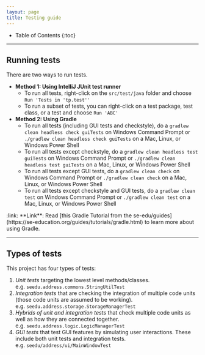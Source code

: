 ```yaml
---
layout: page
title: Testing guide
---
```


* Table of Contents
{:toc}

--------------------------------------------------------------------------------------------------------------------

## Running tests

There are two ways to run tests.

* **Method 1: Using IntelliJ JUnit test runner**
  * To run all tests, right-click on the `src/test/java` folder and choose `Run 'Tests in 'tp.test''`
  * To run a subset of tests, you can right-click on a test package,
    test class, or a test and choose `Run 'ABC'`
* **Method 2: Using Gradle**
  * To run all tests (including GUI tests and checkstyle), do a `gradlew clean headless check guiTests` on Windows Command Prompt or `./gradlew clean headless check guiTests` on a Mac, Linux, or Windows Power Shell
  * To run all tests except checkstyle, do a `gradlew clean headless test guiTests` on Windows Command Prompt or `./gradlew clean headless test guiTests` on a Mac, Linux, or Windows Power Shell
  * To run all tests except GUI tests, do a `gradlew clean check` on Windows Command Prompt or `./gradlew clean check` on a Mac, Linux, or Windows Power Shell
  * To run all tests except checkstyle and GUI tests, do a `gradlew clean test` on Windows Command Prompt or `./gradlew clean test` on a Mac, Linux, or Windows Power Shell

<div markdown="span" class="alert alert-secondary">:link: **Link**: Read [this Gradle Tutorial from the se-edu/guides](https://se-education.org/guides/tutorials/gradle.html) to learn more about using Gradle.
</div>

--------------------------------------------------------------------------------------------------------------------

## Types of tests

This project has four types of tests:

1. *Unit tests* targeting the lowest level methods/classes.<br>
   e.g. `seedu.address.commons.StringUtilTest`
1. *Integration tests* that are checking the integration of multiple code units (those code units are assumed to be working).<br>
   e.g. `seedu.address.storage.StorageManagerTest`
1. *Hybrids of unit and integration tests* that check multiple code units as well as how they are connected together.<br>
   e.g. `seedu.address.logic.LogicManagerTest`
1. *GUI tests* that test GUI features by simulating user interactions. These include both unit tests and integration tests.<br>
    e.g. `seedu/address/ui/MainWindowTest`
